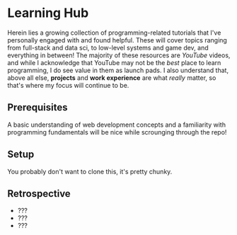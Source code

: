 # Learning Hub
Herein lies a growing collection of programming-related tutorials that I've personally engaged with and found helpful. These will cover topics ranging from full-stack and data sci, to low-level systems and game dev, and everything in between! The majority of these resources are _YouTube_ videos, and while I acknowledge that YouTube may not be the _best_ place to learn programming, I do see value in them as launch pads. I also understand that, above all else, **projects** and **work experience** are what _really_ matter, so that's where my focus will continue to be. 

## Prerequisites
A basic understanding of web development concepts and a familiarity with programming fundamentals will be nice while scrounging through the repo!

## Setup
You probably don't want to clone this, it's pretty chunky. 

## Retrospective
 - ???
 - ???
 - ???
